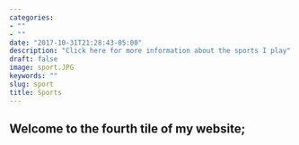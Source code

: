 ```yaml
---
categories:
- ""
- ""
date: "2017-10-31T21:28:43-05:00"
description: "Click here for more information about the sports I play"
draft: false
image: sport.JPG
keywords: ""
slug: sport
title: Sports
---
```


## **Welcome to the fourth tile of my website;**